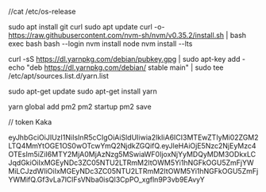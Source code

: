 //cat /etc/os-release

sudo apt install git curl
sudo apt update
curl -o- https://raw.githubusercontent.com/nvm-sh/nvm/v0.35.2/install.sh | bash
exec bash
bash --login
nvm install node
nvm install --lts

curl -sS https://dl.yarnpkg.com/debian/pubkey.gpg | sudo apt-key add -
echo "deb https://dl.yarnpkg.com/debian/ stable main" | sudo tee /etc/apt/sources.list.d/yarn.list

sudo apt-get update
sudo apt-get install yarn

yarn global add pm2
pm2 startup
pm2 save



// token Kaka

eyJhbGciOiJIUzI1NiIsInR5cCIgOiAiSldUIiwia2lkIiA6ICI3MTEwZTIyMi02ZGM2LTQ4MmYtOGE1OS0wOTcwYmQ2NjdkZGQifQ.eyJleHAiOjE5Nzc2NjEyMzc4OTEsIm5iZiI6MTY2MjA0MjAzNzg5MSwiaWF0IjoxNjYyMDQyMDM3ODkxLCJqdGkiOiIxMGEyNDc3ZC05NTU2LTRmM2ItOWM5Yi1hNGFkOGU5ZmFjYWMiLCJzdWIiOiIxMGEyNDc3ZC05NTU2LTRmM2ItOWM5Yi1hNGFkOGU5ZmFjYWMifQ.Gf3vLa7lClFsVNba0isQl3CpPO_xgfln9P3vb9EAvyY